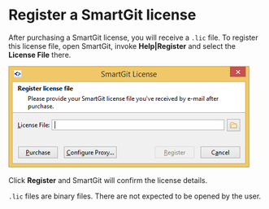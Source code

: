 # Register a SmartGit license

After purchasing a SmartGit license, you will receive a `.lic` file. To
register this license file, open SmartGit, invoke **Help\|Register** and
select the **License File** there.

![](attachments/10715400/10715401.png)

Click **Register** and SmartGit will confirm the license details.



`.lic` files are binary files. There are not expected to be opened by
the user.




